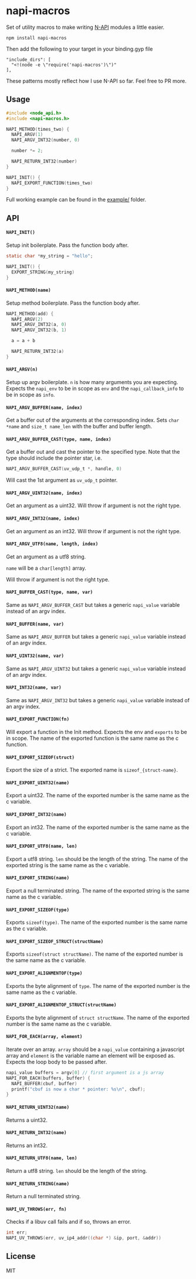 # napi-macros

Set of utility macros to make writing [N-API](https://nodejs.org/dist/latest-v9.x/docs/api/n-api.html) modules a little easier.

```
npm install napi-macros
```

Then add the following to your target in your binding.gyp file

```
"include_dirs": [
  "<!(node -e \"require('napi-macros')\")"
],
```

These patterns mostly reflect how I use N-API so far. Feel free
to PR more.

## Usage

``` c
#include <node_api.h>
#include <napi-macros.h>

NAPI_METHOD(times_two) {
  NAPI_ARGV(1)
  NAPI_ARGV_INT32(number, 0)

  number *= 2;

  NAPI_RETURN_INT32(number)
}

NAPI_INIT() {
  NAPI_EXPORT_FUNCTION(times_two)
}
```

Full working example can be found in the [example/](https://github.com/mafintosh/napi-macros/tree/master/example) folder.

## API

#### `NAPI_INIT()`

Setup init boilerplate. Pass the function body after.

``` c
static char *my_string = "hello";

NAPI_INIT() {
  EXPORT_STRING(my_string)
}
```

#### `NAPI_METHOD(name)`

Setup method boilerplate. Pass the function body after.

``` c
NAPI_METHOD(add) {
  NAPI_ARGV(2)
  NAPI_ARGV_INT32(a, 0)
  NAPI_ARGV_INT32(b, 1)

  a = a + b

  NAPI_RETURN_INT32(a)
}
```

#### `NAPI_ARGV(n)`

Setup up argv boilerplate. `n` is how many arguments you are expecting.
Expects the `napi_env` to be in scope as `env` and the `napi_callback_info` to be in scope as `info`.

#### `NAPI_ARGV_BUFFER(name, index)`

Get a buffer out of the arguments at the corresponding index.
Sets `char *name` and `size_t name_len` with the buffer and buffer length.

#### `NAPI_ARGV_BUFFER_CAST(type, name, index)`

Get a buffer out and cast the pointer to the specified type.
Note that the type should include the pointer star, i.e.

``` c
NAPI_ARGV_BUFFER_CAST(uv_udp_t *, handle, 0)
```

Will cast the 1st argument as `uv_udp_t` pointer.

#### `NAPI_ARGV_UINT32(name, index)`

Get an argument as a uint32.
Will throw if argument is not the right type.

#### `NAPI_ARGV_INT32(name, index)`

Get an argument as an int32.
Will throw if argument is not the right type.

#### `NAPI_ARGV_UTF8(name, length, index)`

Get an argument as a utf8 string.

`name` will be a `char[length]` array.

Will throw if argument is not the right type.

#### `NAPI_BUFFER_CAST(type, name, var)`

Same as `NAPI_ARGV_BUFFER_CAST` but takes a generic `napi_value` variable instead of an argv index.

#### `NAPI_BUFFER(name, var)`

Same as `NAPI_ARGV_BUFFER` but takes a generic `napi_value` variable instead of an argv index.

#### `NAPI_UINT32(name, var)`

Same as `NAPI_ARGV_UINT32` but takes a generic `napi_value` variable instead of an argv index.

#### `NAPI_INT32(name, var)`

Same as `NAPI_ARGV_INT32` but takes a generic `napi_value` variable instead of an argv index.

#### `NAPI_EXPORT_FUNCTION(fn)`

Will export a function in the Init method. Expects the env and `exports` to be in scope.
The name of the exported function is the same name as the c function.

#### `NAPI_EXPORT_SIZEOF(struct)`

Export the size of a strict. The exported name is `sizeof_{struct-name}`.

#### `NAPI_EXPORT_UINT32(name)`

Export a uint32.
The name of the exported number is the same name as the c variable.

#### `NAPI_EXPORT_INT32(name)`

Export an int32.
The name of the exported number is the same name as the c variable.

#### `NAPI_EXPORT_UTF8(name, len)`

Export a utf8 string. `len` should be the length of the string.
The name of the exported string is the same name as the c variable.

#### `NAPI_EXPORT_STRING(name)`

Export a null terminated string.
The name of the exported string is the same name as the c variable.

#### `NAPI_EXPORT_SIZEOF(type)`

Exports `sizeof(type)`.
The name of the exported number is the same name as the c variable.

#### `NAPI_EXPORT_SIZEOF_STRUCT(structName)`

Exports `sizeof(struct structName)`.
The name of the exported number is the same name as the c variable.

#### `NAPI_EXPORT_ALIGNMENTOF(type)`

Exports the byte alignment of `type`.
The name of the exported number is the same name as the c variable.

#### `NAPI_EXPORT_ALIGNMENTOF_STRUCT(structName)`

Exports the byte alignment of `struct structName`.
The name of the exported number is the same name as the c variable.

#### `NAPI_FOR_EACH(array, element)`

Iterate over an array. `array` should be a `napi_value` containing a javascript array
and `element` is the variable name an element will be exposed as. Expects the loop body
to be passed after.

``` c
napi_value buffers = argv[0] // first argument is a js array
NAPI_FOR_EACH(buffers, buffer) {
  NAPI_BUFFER(cbuf, buffer)
  printf("cbuf is now a char * pointer: %s\n", cbuf);
}
```

#### `NAPI_RETURN_UINT32(name)`

Returns a uint32.

#### `NAPI_RETURN_INT32(name)`

Returns an int32.

#### `NAPI_RETURN_UTF8(name, len)`

Return a utf8 string. `len` should be the length of the string.

#### `NAPI_RETURN_STRING(name)`

Return a null terminated string.

#### `NAPI_UV_THROWS(err, fn)`

Checks if a libuv call fails and if so, throws an error.

``` c
int err;
NAPI_UV_THROWS(err, uv_ip4_addr((char *) &ip, port, &addr))
```

## License

MIT
